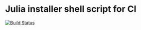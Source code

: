 # Julia installer shell script for CI

[![Build Status](https://travis-ci.org/JuliaCI/install-julia.svg?branch=master)](https://travis-ci.org/JuliaCI/install-julia)
